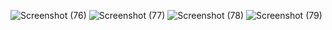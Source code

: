 ![Screenshot (76)](https://github.com/Rajani-londhe/Portfolio_Activity/assets/110283958/d01df6b5-4e7c-4add-8475-6fa1894e687e)
![Screenshot (77)](https://github.com/Rajani-londhe/Portfolio_Activity/assets/110283958/52b7d7c3-0cdc-427e-a0e9-3fd5026f1eec)
![Screenshot (78)](https://github.com/Rajani-londhe/Portfolio_Activity/assets/110283958/6ca91db9-8449-4ce6-be26-954c6eb3fab8)
![Screenshot (79)](https://github.com/Rajani-londhe/Portfolio_Activity/assets/110283958/24bf7d5d-41a0-4f1d-8f3e-5fce1f7a72e1)
